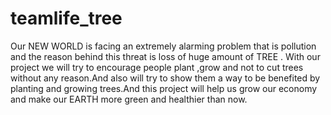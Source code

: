 # teamlife_tree
Our NEW WORLD is facing an extremely alarming problem that is pollution and the reason behind this threat is loss of huge amount of TREE . With our project we will try to encourage people plant ,grow and not to cut trees without any reason.And also will try to show them a way to be benefited by planting and growing trees.And this project will help us grow our economy and make our EARTH more green and healthier than now.
